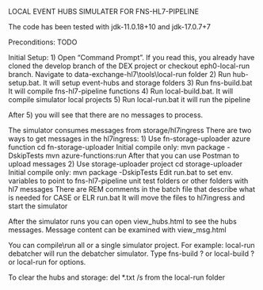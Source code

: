 LOCAL EVENT HUBS SIMULATER FOR FNS-HL7-PIPELINE 

The code has been tested with jdk-11.0.18+10 and jdk-17.0.7+7

Preconditions:
TODO

Initial Setup:
    1)  Open “Command Prompt”. 
           If you read this, you already have cloned the develop branch of the DEX project or checkout eph0-local-run branch.
           Navigate to data-exchange-hl7\tools\local-run folder
    2)  Run hub-setup.bat. It will setup event-hubs and storage folders
    3)  Run fns-build.bat It will compile fns-hl7-pipeline functions
    4)  Run local-build.bat. It will compile simulator local projects
    5)  Run local-run.bat it will run the pipeline

After 5) you will see that there are no messages to process.

The simulator consumes messages from storage/hl7ingress
There are two ways to get messages in the hl7ingress:
    1)  Use fn-storage-uploader azure function
          cd fn-storage-uploader
          Initial compile only: mvn package -DskipTests
          mvn azure-functions:run
          After that you can use Postman to upload messages
    2)  Use storage-uploader project
          cd storage-uploader
          Initial compile only: mvn package -DskipTests
          Edit run.bat to set env. variables to point to fns-hl7-pipeline unit test folders or other folders with hl7 messages
          There are REM comments in the batch file that describe what is needed for CASE or ELR
          run.bat
          It will move the files to hl7ingress and start the simulator

After the simulator runs you can open view_hubs.html to see the hubs messages.
Message content can be examined with view_msg.html

You can compile\run all or a single simulator project.
For example: local-run debatcher will run the debatcher simulator.
Type fns-build ? or local-build ? or local-run for options.

To clear the hubs and storage: del *.txt /s  from the local-run folder
